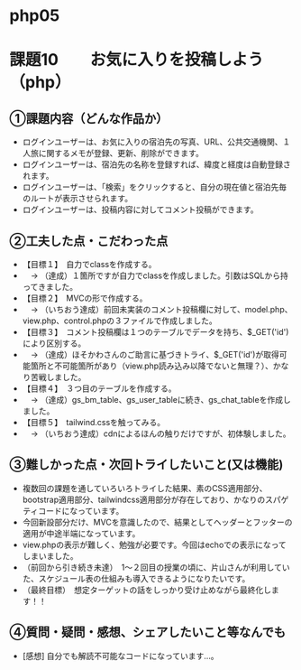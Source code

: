 # php05
# 課題10　　お気に入りを投稿しよう　（php）

## ①課題内容（どんな作品か）
- ログインユーザーは、お気に入りの宿泊先の写真、URL、公共交通機関、１人旅に関するメモが登録、更新、削除ができます。
- ログインユーザーは、宿泊先の名称を登録すれば、緯度と経度は自動登録されます。
- ログインユーザーは、「検索」をクリックすると、自分の現在値と宿泊先毎のルートが表示させられます。
- ログインユーザーは、投稿内容に対してコメント投稿ができます。

## ②工夫した点・こだわった点
- 【目標１】　自力でclassを作成する。
- 　→ （達成）１箇所ですが自力でclassを作成しました。引数はSQLから持ってきました。
- 【目標２】　MVCの形で作成する。
- 　→ （いちおう達成）前回未実装のコメント投稿欄に対して、model.php、view.php、control.phpの３ファイルで作成しました。
- 【目標３】　コメント投稿欄は１つのテーブルでデータを持ち、$_GET('id')により区別する。
- 　→ （達成）ほそかわさんのご助言に基づきトライ、$_GET('id')が取得可能箇所と不可能箇所があり（view.php読み込み以降でないと無理？）、かなり苦戦しました。
- 【目標４】　３つ目のテーブルを作成する。
- 　→ （達成）gs_bm_table、gs_user_tableに続き、gs_chat_tableを作成しました。
- 【目標５】　tailwind.cssを触ってみる。
- 　→ （いちおう達成）cdnによるほんの触りだけですが、初体験しました。

## ③難しかった点・次回トライしたいこと(又は機能)
- 複数回の課題を通していろいろトライした結果、素のCSS適用部分、bootstrap適用部分、tailwindcss適用部分が存在しており、かなりのスパゲティコードになっています。
- 今回新設部分だけ、MVCを意識したので、結果としてヘッダーとフッターの適用が中途半端になっています。
- view.phpの表示が難しく、勉強が必要です。今回はechoでの表示になってしまいました。
- （前回から引き続き未達）　1〜２回目の授業の頃に、片山さんが利用していた、スケジュール表の仕組みも導入できるようになりたいです。
- （最終目標）　想定ターゲットの話をしっかり受け止めながら最終化します！！

## ④質問・疑問・感想、シェアしたいこと等なんでも
- [感想] 自分でも解読不可能なコードになっています…。
